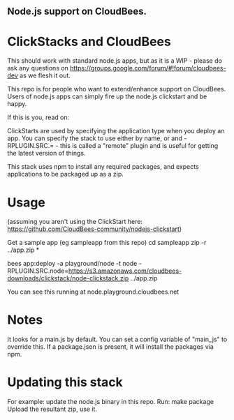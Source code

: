 ## Node.js support on CloudBees.

# ClickStacks and CloudBees
This should work with standard node.js apps, but as it is a WIP - please do ask any questions on
https://groups.google.com/forum/#!forum/cloudbees-dev as we flesh it out.

This repo is for people who want to extend/enhance support on CloudBees. Users of 
node.js apps can simply fire up the node.js clickstart and be happy.

If this is you, read on: 

ClickStarts are used by specifying the application type when you deploy an app. 
You can specify the stack to use either by name, or <name> and 
-RPLUGIN.SRC.<name>=<url> - this is called a "remote" plugin and is useful for 
getting the latest version of things.

This stack uses npm to install any required packages, and expects applications 
to be packaged up as a zip. 

# Usage

(assuming you aren't using the ClickStart here: https://github.com/CloudBees-community/nodejs-clickstart)

Get a sample app (eg sampleapp from this repo)
cd sampleapp
zip -r ../app.zip *

bees app:deploy -a playground/node -t node -RPLUGIN.SRC.node=https://s3.amazonaws.com/cloudbees-downloads/clickstack/node-clickstack.zip ../app.zip 

You can see this running at node.playground.cloudbees.net

# Notes
It looks for a main.js by default. You can set a config variable of "main_js" to override this.
If a package.json is present, it will install the packages via npm.

# Updating this stack

For example: update the node.js binary in this repo.
Run: make package
Upload the resultant zip, use it.